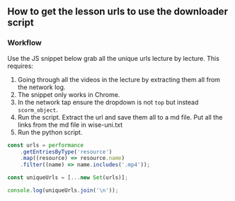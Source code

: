 ## How to get the lesson urls to use the downloader script

### Workflow

Use the JS snippet below grab all the unique urls lecture by lecture. This requires:

1. Going through all the videos in the lecture by extracting them all from the network log.
2. The snippet only works in Chrome.
3. In the network tap ensure the dropdown is not `top` but instead `scorm_object`.
4. Run the script. Extract the url and save them all to a md file. Put all the links from the md file in wise-uni.txt
5. Run the python script.

```javascript
const urls = performance
	.getEntriesByType('resource')
	.map((resource) => resource.name)
	.filter((name) => name.includes('.mp4'));

const uniqueUrls = [...new Set(urls)];

console.log(uniqueUrls.join('\n'));
```

